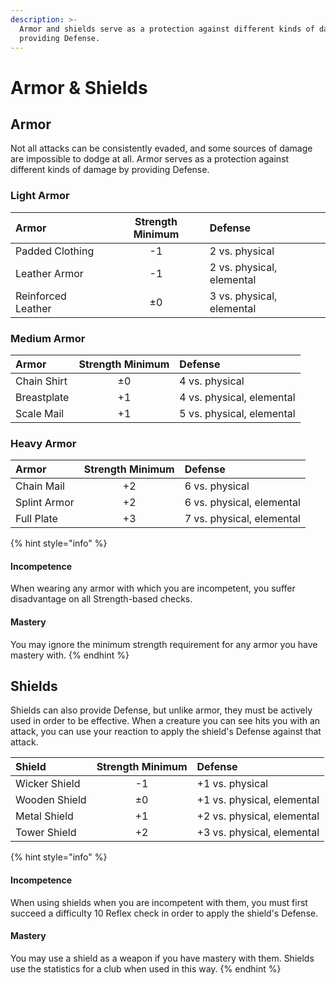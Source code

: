 ```yaml
---
description: >-
  Armor and shields serve as a protection against different kinds of damage by
  providing Defense.
---
```


# Armor & Shields

## Armor

Not all attacks can be consistently evaded, and some sources of damage are impossible to dodge at all. Armor serves as a protection against different kinds of damage by providing Defense.

### Light Armor

| Armor | Strength Minimum | Defense |
| :--- | :---: | :--- |
| Padded Clothing | -1 | 2 vs. physical |
| Leather Armor | -1 | 2 vs. physical, elemental |
| Reinforced Leather | ±0 | 3 vs. physical, elemental |

### Medium Armor

| Armor | Strength Minimum | Defense |
| :--- | :---: | :--- |
| Chain Shirt | ±0 | 4 vs. physical |
| Breastplate | +1 | 4 vs. physical, elemental |
| Scale Mail | +1 | 5 vs. physical, elemental |

### Heavy Armor

| Armor | Strength Minimum | Defense |
| :--- | :---: | :--- |
| Chain Mail | +2 | 6 vs. physical |
| Splint Armor | +2 | 6 vs. physical, elemental |
| Full Plate | +3 | 7 vs. physical, elemental |

{% hint style="info" %}
#### Incompetence <a id="incompetence"></a>

When wearing any armor with which you are incompetent, you suffer disadvantage on all Strength-based checks.

#### Mastery

You may ignore the minimum strength requirement for any armor you have mastery with.
{% endhint %}

## Shields

Shields can also provide Defense, but unlike armor, they must be actively used in order to be effective. When a creature you can see hits you with an attack, you can use your reaction to apply the shield's Defense against that attack.

| Shield | Strength Minimum | Defense |
| :--- | :---: | :--- |
| Wicker Shield | -1 | +1 vs. physical |
| Wooden Shield | ±0 | +1 vs. physical, elemental |
| Metal Shield | +1 | +2 vs. physical, elemental |
| Tower Shield | +2 | +3 vs. physical, elemental |

{% hint style="info" %}
#### Incompetence <a id="incompetence"></a>

When using shields when you are incompetent with them, you must first succeed a difficulty 10 Reflex check in order to apply the shield's Defense.

#### Mastery

You may use a shield as a weapon if you have mastery with them. Shields use the statistics for a club when used in this way.
{% endhint %}

